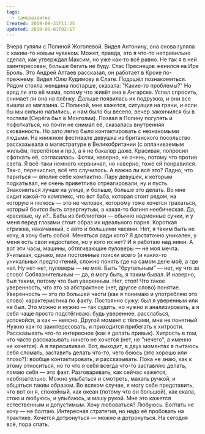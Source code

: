 ```yaml
---
tags:
  - саморазвитие
Created: 2019-08-31T11:25
Updated: 2019-09-01T02:57
---
```

Вчера гуляли с Полиной Жоголевой. Видел Антонину, она снова гуляла с каким-то новым чуваком. Может, правда, это я что-то неправильно сделал, как утверждал Максим, но уже как-то всё равно. Не так я в ней заинтересован, больше бегать не буду.
Стас Преснецов женился на Ире Броль. Это Андрей Алтаев рассказал, он работает в Кроке по-прежнему.
Видел Юлю Кудимову в Слате. Подошёл познакомиться. Рядом стояла женщина постарше, сказала: "Какие-то проблемы?" Но вряд ли это её мама, потому что живёт она в Ангарске. Успел спросить, снимает ли она на плёнку. Дальше появилась их подружка, и они все вышли из магазина.
С Полиной, мне кажется, ситуация на грани, и если бы мы сильно напились, и нам было бы весело, вечер закончился бы в постели (Серёга был в Монголии).
Позвал я Полину погулять и пофоткаться, но почти не снимал её, сказалась внутренняя скованность.
Но зато легко было контактировать с незнакомыми людьми. На книжном фестивале девушка из британского посольство рассказывала о магистратуре в Великобритании (с оплачиваемым жильём, перелётом и пр.), а я не бакалвр даже. Красивая, попросил сфоткать её, согласилась. Фотки, наверно, не очень, потому что против света. Я всё-таки немного нервничал, но наверно, тоже ей понравился.
Так-с, перечислил, всё что случилось. А важно ли всё это? Ладно, что париться — вполне себе компактно.
Пару девушек, к которым подкатывал, не очень приветливо отреагировали, ну и пусть. Знакомиться лучше на улице, и больше, больше это делать.
Во мне сидит какой-то комплекс, что вот баба, которая стоит рядом, на которую я пялюсь — это не человек, которому тоже хочется трахаться, который боится быть отвергнутым, а какая-то богиня неебическая. Да, красивые, ну и?.. Бабы из библиотеки — обычно надменные сучки, и у меня перед глазами стоит образ их идеального парня. Короткая стрижка, накачанный, с авто и большими часами. Нет, я таким быть не хочу, я хочу быть собой. Меняться ради кого? Я достаточно уникален, у меня есть свои недостатки, но у кого их нет? И я работаю над ними. А вот эти часы, машины, обтягивающие пуловеры — не моя мечта.
Учитывая, однако, мои постоянные поиски всего (и каких-то уникальных предпочтений, сложно понять где на самом деле моё, а где нет. Ну нет-нет, пуловеры — не моё. Быть "брутальным" — нет, ну что за слово! Соблазнительным — да, я могу быть, я таким бывал. И наверно, был таким, потому что был уверенным. Нет, стоп! Что такое уверенность, что это за абстрактное (нет, другое слово) понятие. Уверенность — это по большей части (как я понимаю и употребляю это слово) характеристика по факту. Постоянно сужу: был я уверенным или не был. Это можно и нужно — так судить, но нужно и анализировать, а я себя чаще просто подстёгиваю: будь увереннее, расслабься, успокойся, а как — неясно.
Другой момент с тёлками, мне не понятный. Нужно как-то заинтересовать, и приходится прибегать к хитрости. Рассказывать что-то интересное (как я делать привык). Хитрость в том, что часто рассказывать ничего не хочется (нет, не "нечего", а именно не хочется). А я пересиливаю.
Вот, выходит, в двух моментах я пытаюсь себя сломать, заставить делать что-то, чего боюсь (это хорошо или плохо?): вообще контактировать, и рассказывать. Пока не знаю, как к этому относиться, но то что я себя всегда что-то заставляю делать, ломаю себя — это факт.
Разговаривать, как сейчас кажется, необязательно. Можно улыбаться и смотреть, махать ручкой, и общаться таким образом. Во всяком случае, я могу себе представить, что вот он я, спокойный, как океан (потому что он большой), как скала, стою и любуюсь, и улыбаюсь, и машу рукой. Мне это кажется естественным и допустимым. Хочу любоваться? Любуюсь. Болтать не хочу — не болтаю.
Интересная стратегия, но надо её пробовать на практике. Хочется дотронуться — можно и дотронуться.
На сегодня всё, пора спать.